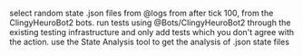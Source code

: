 select random state .json files from @logs from after tick 100, from the ClingyHeuroBot2 bots. run tests using @Bots/ClingyHeuroBot2 through the existing testing infrastructure and only add tests which you don't agree with the action. use the State Analysis tool to get the analysis of .json state files
